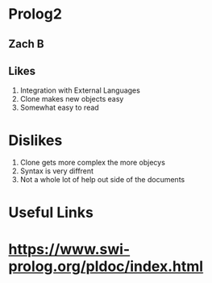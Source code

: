 # Prolog2
## **Zach B**
## **Likes**
1. Integration with External Languages
2. Clone makes new objects easy
3. Somewhat easy to read
# **Dislikes**
1. Clone gets more complex the more objecys
2. Syntax is very diffrent
3. Not a whole lot of help out side of the documents

# **Useful Links**
# https://www.swi-prolog.org/pldoc/index.html
